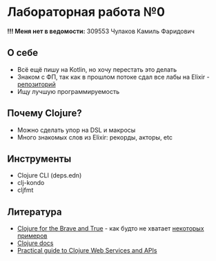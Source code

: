 # Лабораторная работа №0

**!!! Меня нет в ведомости:** 309553 Чулаков Камиль Фаридович

## О себе
- Всё ещё пишу на Kotlin, но хочу перестать это делать
- Знаком с ФП, так как в прошлом потоке сдал все лабы на Elixir - [репозиторий](https://github.com/kamilchulakov/fp_labs/tree/master/apps)
- Ищу лучшую программируемость

## Почему Clojure?
- Можно сделать упор на DSL и макросы
- Много знакомых слов из Elixir: рекорды, акторы, etc

## Инструменты
- Clojure CLI (deps.edn)
- clj-kondo
- cljfmt

## Литература
- [Clojure for the Brave and True](https://www.braveclojure.com/clojure-for-the-brave-and-true/) - как будто не хватает [некоторых примеров](https://clojure-book.gitlab.io/book.html#_threading_macros)
- [Clojure docs](https://clojuredocs.org/clojure.core/as-%3E)
- [Practical guide to Clojure Web Services and APIs](https://practical.li/clojure-web-services/)
